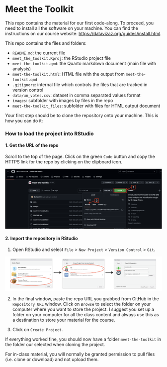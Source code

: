 # Meet the Toolkit

This repo contains the material for our first code-along. To proceed, you need to install all the software on your machine. You can find the instructions on our course website: <https://datavizaz.org/guides/install.html>.

This repo contains the files and folders:

-   `README.md`: the current file
-   `meet_the_toolkit.Rproj`: the RStudio project file
-   `meet-the-toolkit.qmd`: the Quarto markdown document (main file with analysis)
-   `meet-the-toolkit.html`: HTML file with the output from `meet-the-toolkit.qmd`
-   `.gitignore`: internal file which controls the files that are tracked in version control
-   `data/un_votes.csv`: dataset in comma separated values format
-   `images`: subfolder with images by files in the repo
-   `meet-the-toolkit_files`: subfolder with files for HTML output document

Your first step should be to clone the repository onto your machine. This is how you can do it:

### How to load the project into RStudio

#### 1. Get the URL of the repo

Scroll to the top of the page. Click on the green `Code` button and copy the HTTPS link for the repo by clicking on the clipboard icon.

![](images/github-code-url.png)

#### 2. Import the repository in RStudio

1.  Open RStudio and select `File` \> `New Project` \> `Version Control` \> `Git`.

![](images/new-project.png)

2.  In the final window, paste the repo URL you grabbed from GitHub in the `Repository URL` window. Click on `Browse` to select the folder on your computer where you want to store the project. I suggest you set up a folder on your computer for all the class content and always use this as a destination to store your material for the course.

3.  Click on `Create Project`.

If everything worked fine, you should now have a folder `meet-the-toolkit` in the folder our selected when cloning the project.

For in-class material, you will normally be granted permission to pull files (i.e. clone or download) and not upload them.
